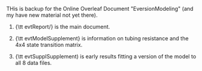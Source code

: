 THis is backup for the Online Overleaf Document "EversionModeling" (and my have new material not yet there).

1) {\tt evtReport/}  is the main document.

2) {\tt evtModelSupplement} is information on tubing resistance and the 4x4 state transition matrix.

3) {\tt evtSupplSupplement) is early results fitting a version of the model to
all 8 data files.

